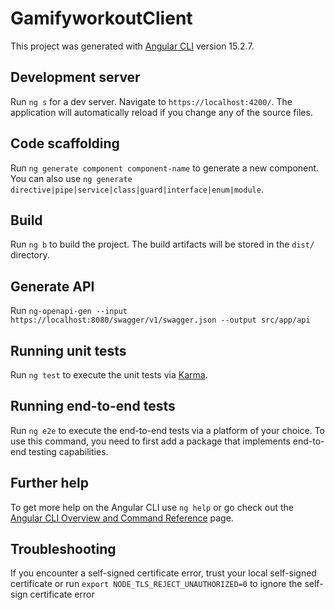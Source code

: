 # GamifyworkoutClient

This project was generated with [Angular CLI](https://github.com/angular/angular-cli) version 15.2.7.

## Development server

Run `ng s` for a dev server. Navigate to `https://localhost:4200/`. The application will automatically reload if you change any of the source files.

## Code scaffolding

Run `ng generate component component-name` to generate a new component. You can also use `ng generate directive|pipe|service|class|guard|interface|enum|module`.

## Build

Run `ng b` to build the project. The build artifacts will be stored in the `dist/` directory.

## Generate API

Run `ng-openapi-gen --input https://localhost:8080/swagger/v1/swagger.json --output src/app/api`

## Running unit tests

Run `ng test` to execute the unit tests via [Karma](https://karma-runner.github.io).

## Running end-to-end tests

Run `ng e2e` to execute the end-to-end tests via a platform of your choice. To use this command, you need to first add a package that implements end-to-end testing capabilities.

## Further help

To get more help on the Angular CLI use `ng help` or go check out the [Angular CLI Overview and Command Reference](https://angular.io/cli) page.

## Troubleshooting
If you encounter a self-signed certificate error, trust your local self-signed certificate or run `export NODE_TLS_REJECT_UNAUTHORIZED=0` to ignore the self-sign certificate error
